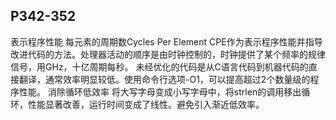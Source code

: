 ## P342-352
表示程序性能
每元素的周期数Cycles Per Element CPE作为表示程序性能并指导改进代码的方法。处理器活动的顺序是由时钟控制的，时钟提供了某个频率的规律信号，用GHz，十亿周期每秒。
未经优化的代码是从C语言代码到机器代码的直接翻译，通常效率明显较低。使用命令行选项-O1，可以提高超过2个数量级的程序性能。
消除循环低效率
将大写字母变成小写字母中，将strlen的调用移出循环，性能显著改善，运行时间变成了线性。避免引入渐近低效率。
